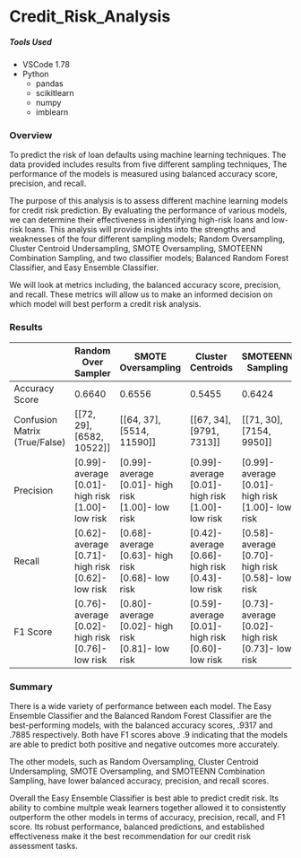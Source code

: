 # Credit_Risk_Analysis

##### Tools Used

* VSCode 1.78
* Python
  * pandas
  * scikitlearn
  * numpy
  * imblearn

### Overview

To predict the risk of loan defaults using machine learning techniques. The data provided includes results from five different sampling techniques,  The performance of the models is measured using balanced accuracy score, precision, and recall.

The purpose of this analysis is to assess different machine learning models for credit risk prediction. By evaluating the performance of various models, we can determine their effectiveness in identifying high-risk loans and low-risk loans. This analysis will provide insights into the strengths and weaknesses of the four different sampling models; Random Oversampling, Cluster Centroid Undersampling, SMOTE Oversampling, SMOTEENN Combination Sampling, and two classifier models; Balanced Random Forest Classifier, and Easy Ensemble Classifier.

We will look at metrics including, the balanced accuracy score, precision, and recall. These metrics will allow us to make an informed decision on which model will best perform a credit risk analysis.

### Results

|                                    | Random Over Sampler                                          | SMOTE Oversampling                                           | Cluster Centroids                                            | SMOTEENN Sampling                                            | Balanced Random Forest                                       | Easy Ensemble Classifier                                     |
| ---------------------------------- | ------------------------------------------------------------ | ------------------------------------------------------------ | ------------------------------------------------------------ | ------------------------------------------------------------ | ------------------------------------------------------------ | ------------------------------------------------------------ |
| Accuracy Score                     | 0.6640                                                       | 0.6556                                                       | 0.5455                                                       | 0.6424                                                       | 0.7885                                                       | 0.9317                                                       |
| Confusion Matrix<br />(True/False) | [[72, 29],<br />[6582, 10522]]                               | [[64, 37],<br />[5514, 11590]]                               | [[67, 34],<br />[9791, 7313]]                                | [[71, 30],<br />[7154, 9950]]                                | [[71, 30],<br />[2153, 14951]]                               | [[93, 8],<br />[983, 16121]]                                 |
| Precision                          | [0.99]- average<br />[0.01]- high risk<br />[1.00]- low risk | [0.99]- average<br />[0.01]- high risk<br />[1.00]- low risk | [0.99]-average<br />[0.01]- high risk<br />[1.00]- low risk  | [0.99]- average<br />[0.01]- high risk<br />[1.00]- low risk | [0.99]- average<br />[0.03]- high risk<br />[1.00]- low risk | [0.99]- average<br />[0.09]- high risk<br />[1.00]- low risk |
| Recall                             | [0.62]- average<br />[0.71]- high risk<br />[0.62]- low risk | [0.68]- average<br />[0.63]- high risk<br />[0.68]- low risk | [0.42]- average<br />[0.66]- high risk<br />[0.43]- low risk | [0.58]- average<br />[0.70]- high risk<br />[0.58]- low risk | [0.87]- average<br />[0.70]- high risk<br />[0.87]- low risk | [0.94]- average<br />[0.92]- high risk<br />[0.94]- low risk |
| F1 Score                           | [0.76]- average<br />[0.02]- high risk<br />[0.76]- low risk | [0.80]- average<br />[0.02]- high risk<br />[0.81]- low risk | [0.59]- average<br />[0.01]- high risk<br />[0.60]- low risk | [0.73]- average<br />[0.02]- high risk<br />[0.73]- low risk | [0.93]- average<br />[0.06]- high risk<br />[0.93]- low risk | [0.97]- average<br />[0.16]- high risk<br />[0.97]- low risk |

### Summary

There is a wide variety of performance between each model. The Easy Ensemble Classifier and the Balanced Random Forest Classifier are the best-performing models, with the balanced accuracy scores, .9317 and .7885 respectively. Both have F1 scores above .9 indicating that the models are able to predict both positive and negative outcomes more accurately.

 The other models, such as Random Oversampling, Cluster Centroid Undersampling, SMOTE Oversampling, and SMOTEENN Combination Sampling, have lower balanced accuracy, precision, and recall scores.

Overall the Easy Ensemble Classifier is best able to predict credit risk. Its ability to combine multple weak learners together allowed it to consistently outperform the other models in terms of accuracy, precision, recall, and F1 score. Its robust performance, balanced predictions, and established effectiveness make it the best recommendation for our credit risk assessment tasks.
